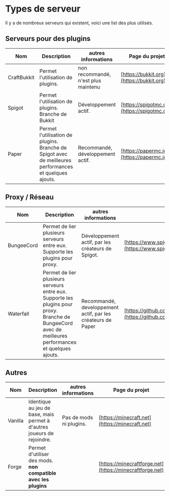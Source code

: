 # Types de serveur

Il y a de nombreux serveurs qui existent, voici une list des plus utilisés.

## Serveurs pour des plugins

| Nom | Description | autres informations | Page du projet | Téléchargements | Lien rapide |
|------|-------------|------------|------------------|------------------|---------------|
| CraftBukkit | Permet l'utilisation de plugins. | non recommandé, n'est plus maintenu  | [https://bukkit.org](https://bukkit.org) | [https://bukkit.gamepedia.com/FAQ#Where_can_I_get_it.3F](https://bukkit.gamepedia.com/FAQ#Where_can_I_get_it.3F) | [https://getbukkit.org/download/craftbukkit](https://getbukkit.org/download/craftbukkit) |
| Spigot | Permet l'utilisation de plugins. Branche de Bukkit | Développement actif. | [https://spigotmc.org](https://spigotmc.org) | [https://hub.spigotmc.org/jenkins/job/BuildTools/](https://hub.spigotmc.org/jenkins/job/BuildTools/) | [https://getbukkit.org/download/spigot](https://getbukkit.org/download/spigot) |
| Paper | Permet l'utilisation de plugins. Branche de Spigot avec de meilleures performances et quelques ajouts. | Recommandé, développement actif. | [https://papermc.io](https://papermc.io) | [https://papermc.io/downloads](https://papermc.io/downloads) | |

## Proxy / Réseau

| Nom | Description | autres informations | Page du projet | Téléchargements | Lien rapide |
|------|-------------|------------|------------------|------------------|---------------|
| BungeeCord | Permet de lier plusieurs serveurs entre eux. Supporte les plugins pour proxy. | Développement actif, par les créateurs de Spigot. | [https://www.spigotmc.org/wiki/about-bungeecord/](https://www.spigotmc.org/wiki/about-bungeecord/) | [https://ci.md-5.net/job/BungeeCord/](https://ci.md-5.net/job/BungeeCord/) | [https://ci.md-5.net/job/BungeeCord/lastStableBuild/artifact/bootstrap/target/BungeeCord.jar](https://ci.md-5.net/job/BungeeCord/lastStableBuild/artifact/bootstrap/target/BungeeCord.jar) |
| Waterfall | Permet de lier plusieurs serveurs entre eux. Supporte les plugins pour proxy. Branche de BungeeCord avec de meilleures performances et quelques ajouts.| Recommandé, developpement actif, par les créateurs de Paper | [https://github.com/PaperMC/Waterfall/blob/master/README.md#waterfall](https://github.com/PaperMC/Waterfall/blob/master/README.md#waterfall) | [https://papermc.io/downloads#Waterfall](https://papermc.io/downloads#Waterfall) | |

## Autres

| Nom | Description | autres informations | Page du projet | Téléchargements | Lien rapide |
|------|-------------|------------|------------------|------------------|---------------|
| Vanilla | Identique au jeu de base, mais permet à d'autres joueurs de rejoindre. | Pas de mods ni plugins. | [https://minecraft.net](https://minecraft.net) | [https://www.minecraft.net/en-us/download/server](https://www.minecraft.net/en-us/download/server) | [https://getbukkit.org/download/vanilla](https://getbukkit.org/download/vanilla) |
| Forge |Permet d'utiliser des mods. **non compatible avec les plugins** | | [https://minecraftforge.net](https://minecraftforge.net) | [https://files.minecraftforge.net](https://files.minecraftforge.net) | |

